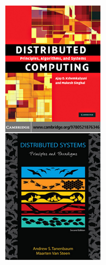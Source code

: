 ![cover](./images/Distributed_computing_[singhal].png)
![cover](./images/Distributed_systems_principles_and_paradigms_[tanenbaum]_(2).png)